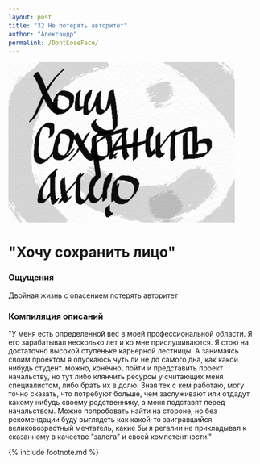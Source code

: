 ```yaml
---
layout: post
title: "32 Не потерять авторитет"
author: "Александр"
permalink: /DontLoseFace/
---
```

!["Неудобно перед коллегами"](/_img/32.jpg)
# "Хочу сохранить лицо"

### Ощущения
Двойная жизнь с опасением потерять авторитет

### Компиляция описаний
"У меня есть определенной вес в моей профессиональной области. Я его зарабатывал несколько лет и ко мне прислушиваются. Я стою на достаточно высокой ступеньке карьерной лестницы. А занимаясь своим проектом я опускаюсь чуть ли не до самого дна, как какой нибудь студент. можно, конечно, пойти и представить проект начальству, но тут либо клянчить ресурсы у считающих меня специалистом, либо брать их в долю. Зная тех с кем работаю, могу точно сказать, что потребуют больше, чем заслуживают или отдадут какому нибудь своему родственнику, а меня подставят перед начальством. Можно попробовать найти на стороне, но без рекомендации буду выглядеть как какой-то заигравшийся великовозрастный мечтатель, какие бы я регалии не прикладывал к сказанному в качестве "залога" и своей компетентности."

{% include footnote.md %}
